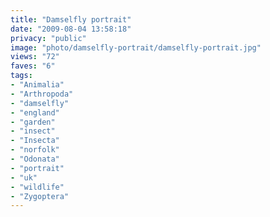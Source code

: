 ```yaml
---
title: "Damselfly portrait"
date: "2009-08-04 13:58:18"
privacy: "public"
image: "photo/damselfly-portrait/damselfly-portrait.jpg"
views: "72"
faves: "6"
tags:
- "Animalia"
- "Arthropoda"
- "damselfly"
- "england"
- "garden"
- "insect"
- "Insecta"
- "norfolk"
- "Odonata"
- "portrait"
- "uk"
- "wildlife"
- "Zygoptera"
---
```

<a href="/photos/2009/08/05/damselfly-portrait" rel="nofollow"></a>

